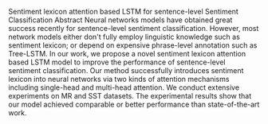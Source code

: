 Sentiment lexicon attention based LSTM for sentence-level Sentiment Classification
Abstract
Neural networks models have obtained great success recently for sentence-level sentiment classification. However, most network models either don't fully employ linguistic knowledge such as sentiment lexicon; or depend on expensive phrase-level annotation such as Tree-LSTM. In our work, we propose a novel sentiment lexicon attention based LSTM model to improve the performance of sentence-level sentiment classification. Our method successfully introduces sentiment lexicon into neural networks via two kinds of attention mechanisms including single-head and multi-head attention. We conduct extensive experiments on MR and SST datasets. The experimental results show that our model achieved comparable or better performance than state-of-the-art work.

